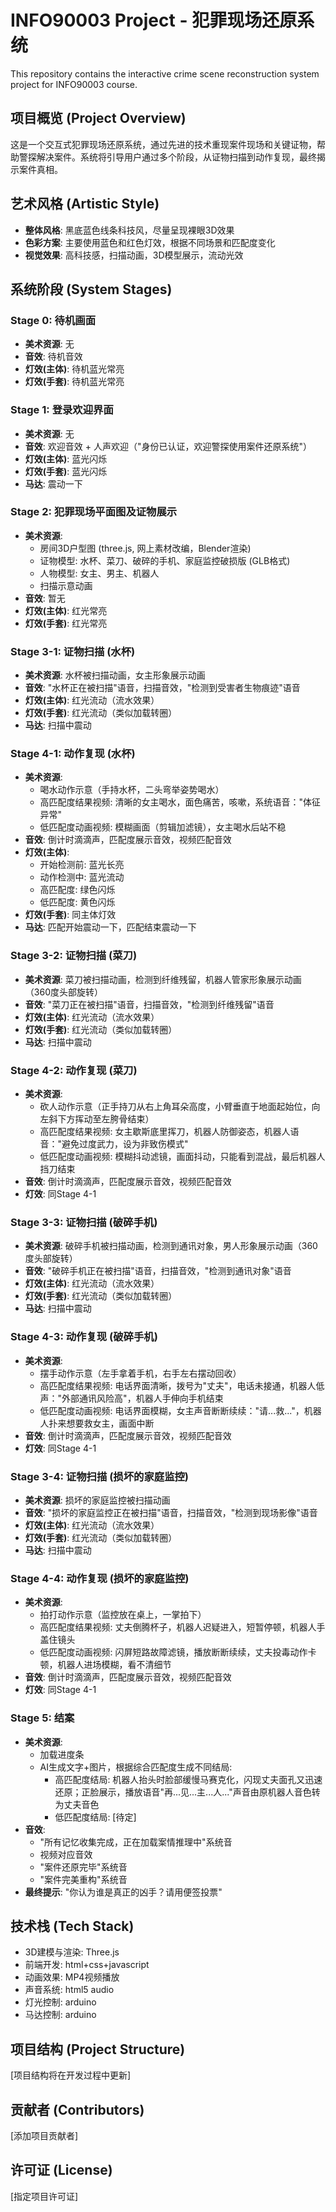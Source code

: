 # INFO90003 Project - 犯罪现场还原系统

This repository contains the interactive crime scene reconstruction system project for INFO90003 course.

## 项目概览 (Project Overview)

这是一个交互式犯罪现场还原系统，通过先进的技术重现案件现场和关键证物，帮助警探解决案件。系统将引导用户通过多个阶段，从证物扫描到动作复现，最终揭示案件真相。

## 艺术风格 (Artistic Style)

- **整体风格**: 黑底蓝色线条科技风，尽量呈现裸眼3D效果
- **色彩方案**: 主要使用蓝色和红色灯效，根据不同场景和匹配度变化
- **视觉效果**: 高科技感，扫描动画，3D模型展示，流动光效

## 系统阶段 (System Stages)

### Stage 0: 待机画面

- **美术资源**: 无
- **音效**: 待机音效
- **灯效(主体)**: 待机蓝光常亮
- **灯效(手套)**: 待机蓝光常亮

### Stage 1: 登录欢迎界面

- **美术资源**: 无
- **音效**: 欢迎音效 + 人声欢迎（"身份已认证，欢迎警探使用案件还原系统"）
- **灯效(主体)**: 蓝光闪烁
- **灯效(手套)**: 蓝光闪烁
- **马达**: 震动一下

### Stage 2: 犯罪现场平面图及证物展示

- **美术资源**: 
  - 房间3D户型图 (three.js, 网上素材改编，Blender渲染)
  - 证物模型: 水杯、菜刀、破碎的手机、家庭监控破损版 (GLB格式)
  - 人物模型: 女主、男主、机器人
  - 扫描示意动画
- **音效**: 暂无
- **灯效(主体)**: 红光常亮
- **灯效(手套)**: 红光常亮

### Stage 3-1: 证物扫描 (水杯)

- **美术资源**: 水杯被扫描动画，女主形象展示动画
- **音效**: "水杯正在被扫描"语音，扫描音效，"检测到受害者生物痕迹"语音
- **灯效(主体)**: 红光流动（流水效果）
- **灯效(手套)**: 红光流动（类似加载转圈）
- **马达**: 扫描中震动

### Stage 4-1: 动作复现 (水杯)

- **美术资源**: 
  - 喝水动作示意（手持水杯，二头弯举姿势喝水）
  - 高匹配度结果视频: 清晰的女主喝水，面色痛苦，咳嗽，系统语音："体征异常"
  - 低匹配度动画视频: 模糊画面（剪辑加滤镜），女主喝水后站不稳
- **音效**: 倒计时滴滴声，匹配度展示音效，视频匹配音效
- **灯效(主体)**: 
  - 开始检测前: 蓝光长亮
  - 动作检测中: 蓝光流动
  - 高匹配度: 绿色闪烁
  - 低匹配度: 黄色闪烁
- **灯效(手套)**: 同主体灯效
- **马达**: 匹配开始震动一下，匹配结束震动一下

### Stage 3-2: 证物扫描 (菜刀)

- **美术资源**: 菜刀被扫描动画，检测到纤维残留，机器人管家形象展示动画（360度头部旋转）
- **音效**: "菜刀正在被扫描"语音，扫描音效，"检测到纤维残留"语音
- **灯效(主体)**: 红光流动（流水效果）
- **灯效(手套)**: 红光流动（类似加载转圈）
- **马达**: 扫描中震动

### Stage 4-2: 动作复现 (菜刀)

- **美术资源**: 
  - 砍人动作示意（正手持刀从右上角耳朵高度，小臂垂直于地面起始位，向左斜下方挥动至左胯骨结束）
  - 高匹配度结果视频: 女主歇斯底里挥刀，机器人防御姿态，机器人语音："避免过度武力，设为非致伤模式"
  - 低匹配度动画视频: 模糊抖动滤镜，画面抖动，只能看到混战，最后机器人挡刀结束
- **音效**: 倒计时滴滴声，匹配度展示音效，视频匹配音效
- **灯效**: 同Stage 4-1

### Stage 3-3: 证物扫描 (破碎手机)

- **美术资源**: 破碎手机被扫描动画，检测到通讯对象，男人形象展示动画（360度头部旋转）
- **音效**: "破碎手机正在被扫描"语音，扫描音效，"检测到通讯对象"语音
- **灯效(主体)**: 红光流动（流水效果）
- **灯效(手套)**: 红光流动（类似加载转圈）
- **马达**: 扫描中震动

### Stage 4-3: 动作复现 (破碎手机)

- **美术资源**: 
  - 摆手动作示意（左手拿着手机，右手左右摆动回收）
  - 高匹配度结果视频: 电话界面清晰，拨号为"丈夫"，电话未接通，机器人低声："外部通讯风险高"，机器人手伸向手机结束
  - 低匹配度动画视频: 电话界面模糊，女主声音断断续续："请...救..."，机器人扑来想要救女主，画面中断
- **音效**: 倒计时滴滴声，匹配度展示音效，视频匹配音效
- **灯效**: 同Stage 4-1

### Stage 3-4: 证物扫描 (损坏的家庭监控)

- **美术资源**: 损坏的家庭监控被扫描动画
- **音效**: "损坏的家庭监控正在被扫描"语音，扫描音效，"检测到现场影像"语音
- **灯效(主体)**: 红光流动（流水效果）
- **灯效(手套)**: 红光流动（类似加载转圈）
- **马达**: 扫描中震动

### Stage 4-4: 动作复现 (损坏的家庭监控)

- **美术资源**: 
  - 拍打动作示意（监控放在桌上，一掌拍下）
  - 高匹配度结果视频: 丈夫倒腾杯子，机器人迟疑进入，短暂停顿，机器人手盖住镜头
  - 低匹配度动画视频: 闪屏短路故障滤镜，播放断断续续，丈夫投毒动作卡顿，机器人进场模糊，看不清细节
- **音效**: 倒计时滴滴声，匹配度展示音效，视频匹配音效
- **灯效**: 同Stage 4-1

### Stage 5: 结案

- **美术资源**: 
  - 加载进度条
  - AI生成文字+图片，根据综合匹配度生成不同结局:
    - 高匹配度结局: 机器人抬头时脸部缓慢马赛克化，闪现丈夫面孔又迅速还原；正脸展示，播放语音"再...见...主...人..."声音由原机器人音色转为丈夫音色
    - 低匹配度结局: [待定]
- **音效**: 
  - "所有记忆收集完成，正在加载案情推理中"系统音
  - 视频对应音效
  - "案件还原完毕"系统音
  - "案件完美重构"系统音
- **最终提示**: "你认为谁是真正的凶手？请用便签投票"

## 技术栈 (Tech Stack)

- 3D建模与渲染: Three.js
- 前端开发: html+css+javascript
- 动画效果: MP4视频播放
- 声音系统: html5 audio
- 灯光控制: arduino
- 马达控制: arduino

## 项目结构 (Project Structure)

[项目结构将在开发过程中更新]

## 贡献者 (Contributors)

[添加项目贡献者]

## 许可证 (License)

[指定项目许可证]

